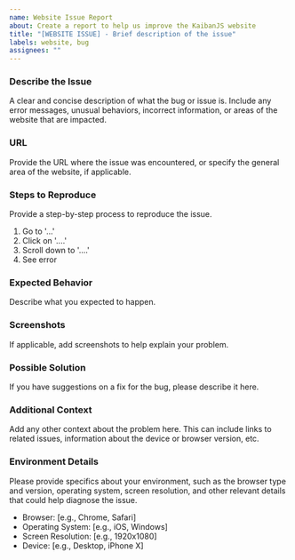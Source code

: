 ```yaml
---
name: Website Issue Report
about: Create a report to help us improve the KaibanJS website
title: "[WEBSITE ISSUE] - Brief description of the issue"
labels: website, bug
assignees: ""
---
```


### Describe the Issue

A clear and concise description of what the bug or issue is. Include any error messages, unusual behaviors, incorrect information, or areas of the website that are impacted.

### URL

Provide the URL where the issue was encountered, or specify the general area of the website, if applicable.

### Steps to Reproduce

Provide a step-by-step process to reproduce the issue.

1. Go to '...'
2. Click on '....'
3. Scroll down to '....'
4. See error

### Expected Behavior

Describe what you expected to happen.

### Screenshots

If applicable, add screenshots to help explain your problem.

### Possible Solution

If you have suggestions on a fix for the bug, please describe it here.

### Additional Context

Add any other context about the problem here. This can include links to related issues, information about the device or browser version, etc.

### Environment Details

Please provide specifics about your environment, such as the browser type and version, operating system, screen resolution, and other relevant details that could help diagnose the issue.

- Browser: [e.g., Chrome, Safari]
- Operating System: [e.g., iOS, Windows]
- Screen Resolution: [e.g., 1920x1080]
- Device: [e.g., Desktop, iPhone X]
